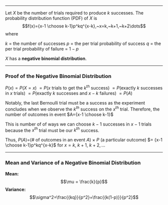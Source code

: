 - - -
Let $X$ be the number of trials required to produce $k$ successes. The probability distribution function (PDF) of $X$ is 
$$f(x)={x-1 \choose k-1}p^kq^{x-k},~x=k,~k+1,~k+2\dots$$
where

$k$ = the number of successes
$p$ = the per trial probability of success
$q$ = the per trial probability of failure = $1-p$

$X$ has a **negative binomial distribution**. 

- - -
### Proof of the Negative Binomial Distribution
$P(x)=P(X=x)$
$=P(x$ trials to get the $k^{th}$ success$)$
$=P$(exactly $k$ successes in $x$ trials)
$=P$(exactly $k$ successes and $x-k$ failures)
$=P(A)$

Notably, the last Bernoulli trial must be a success as the experiment concludes when we observe the $k^{th}$ success on the $x^{th}$ trial. Therefore, the number of outcomes in event $A={x-1 \choose k-1}$

This is number of of ways we can choose $k-1$ successes in $x-1$ trials because the $x^{th}$ trial must be our $k^{th}$ success.

Thus,
$P(A)=$(# of outcomes in an event $A$) $\times ~P$ (a particular outcome)
$= {x-1 \choose k-1}p^kq^{x-k}$ for $x=k,~k+1,~k+2,\dots$

- - -
### Mean and Variance of a Negative Binomial Distribution
**Mean:**
$$\mu = \frac{k}{p}$$
**Variance:**
$$\sigma^2=\frac{{kq}}{p^2}=\frac{{k(1-p)}}{p^2}$$
